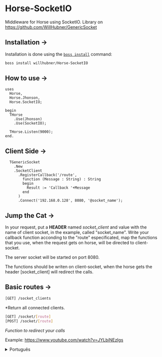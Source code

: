 ﻿# Horse-SocketIO
Middleware for Horse using SocketIO.
Library on https://github.com/WillHubner/GenericSocket

## Installation ->
Installation is done using the [`boss install`](https://github.com/HashLoad/boss) command:
``` sh
boss install willhubner/Horse-SocketIO
```

## How to use ->
```delphi
uses
  Horse,
  Horse.Jhonson,
  Horse.SocketIO;

begin
  THorse
    .Use(Jhonson)
    .Use(SocketIO);
   
  THorse.Listen(9000);  
end.
```

## Client Side ->
```delphi
  TGenericSocket
    .New
    .SocketClient
      .RegisterCallback('/route',
        function (Message : String) : String
        begin
          Result := 'Callback '+Message
        end
      )
      .Connect('192.168.0.128', 8080, '@socket_name');
```

## Jump the Cat ->
In your request, put a **HEADER** named *socket_client* and value with the name of client socket, in the example, called "socket_name".
Write your callback function acconding to the "route" especificated, map the functions that you use, when the request gets on horse, will be directed to client-socket.

The server socket will be started on port 8080.

The functions should be writen on client-socket, when the horse gets the header [socket_client] will redirect the calls.

## Basic routes ->
``` sh
[GET] /socket_clients 
```
*Return all connected clients.

``` sh
[GET] /socket/[route] 
[POST] /socket/[route] 
```
*Function to redirect your calls*

Example:
https://www.youtube.com/watch?v=JYLbiNEzIgs

<details>
  <summary>Português</summary>

  ```
  Middleware para Horse utilizando SocketIO.
  Biblioteca disponibilizada no link https://github.com/andremussche/DelphiWebsockets

  Para utilizar, coloque no HEADER a chave socket_client e o valor com o nome do cliente desejado.
  Na aplicação cliente, mapeie as funções que deseja, quando o request bater no horse, será direcionado para o client-socket.

  O servidor Socket será startado na porta 55666.

  As funções serão escritas dentro do cliente, e quando o horse receber o cabeçalho [socket_client] irá redirecionar as chamadas.

  Para obter a lista de clientes, chame o método /socket_clients na URL.
  ```
</details>

